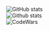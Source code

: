 ![GitHub stats](https://stats.matrozis.dev/api?username=LurkErLV&count_private=true&theme=dracula&show_icons=true&custom_title=Alberts%20Matrozis)
<br />
![Github stats](https://stats.matrozis.dev/api/top-langs?username=LurkErLV&theme=dracula)
<br />
![CodeWars](https://www.codewars.com/users/LurkErLV/badges/large)
